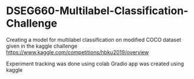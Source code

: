 # DSEG660-Multilabel-Classification-Challenge

Creating a model for multilabel classification on modified COCO dataset given in the kaggle challenge
https://www.kaggle.com/competitions/hbku2019/overview

Experiment tracking was done using colab
Gradio app was created using kaggle
